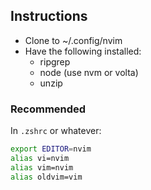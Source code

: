 ## Instructions

- Clone to ~/.config/nvim
- Have the following installed:
  - ripgrep
  - node (use nvm or volta)
  - unzip

### Recommended

In `.zshrc` or whatever:

```sh
export EDITOR=nvim
alias vi=nvim
alias vim=nvim
alias oldvim=vim
```
